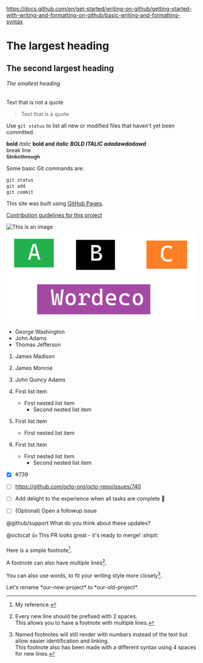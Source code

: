 https://docs.github.com/en/get-started/writing-on-github/getting-started-with-writing-and-formatting-on-github/basic-writing-and-formatting-syntax

# The largest heading
## The second largest heading
###### The smallest heading

Text that is not a quote

> Text that is a quote

Use `git status` to list all new or modified files that haven't yet been committed.

**bold**
*italic*
**bold and _italic_**
***BOLD ITALIC adadawdadawd***
<br>
break line
<br>
~~Strikethrough~~

Some basic Git commands are:
```
git status
git add
git commit
```

This site was built using [GitHub Pages](https://pages.github.com/).

[Contribution guidelines for this project](docs/CONTRIBUTING.md)

![This is an image](https://myoctocat.com/assets/images/base-octocat.svg)
<br>
![This is an image](concept.png)

- George Washington
- John Adams
- Thomas Jefferson

1. James Madison
1. James Monroe
1. John Quincy Adams

1. First list item
   - First nested list item
     - Second nested list item
     
100. First list item
     - First nested list item
     
100. First list item
     - First nested list item
       - Second nested list item
       
- [x] #739
- [ ] https://github.com/octo-org/octo-repo/issues/740
- [ ] Add delight to the experience when all tasks are complete :tada:

- [ ] \(Optional) Open a followup issue

@github/support What do you think about these updates?

@octocat :+1: This PR looks great - it's ready to merge! :shipit:

Here is a simple footnote[^1].

A footnote can also have multiple lines[^2].  

You can also use words, to fit your writing style more closely[^note].

[^1]: My reference.
[^2]: Every new line should be prefixed with 2 spaces.  
  This allows you to have a footnote with multiple lines.
[^note]:
    Named footnotes will still render with numbers instead of the text but allow easier identification and linking.  
    This footnote also has been made with a different syntax using 4 spaces for new lines.
    
<!-- This content will not appear in the rendered Markdown -->

Let's rename \*our-new-project\* to \*our-old-project\*.

